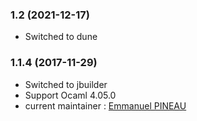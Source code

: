 ### 1.2 (2021-12-17)
  * Switched to dune
  
### 1.1.4 (2017-11-29)

  * Switched to jbuilder
  * Support Ocaml 4.05.0
  * current maintainer : [Emmanuel PINEAU][epu]

  [epu]: https://github.com/Emmanuel-PLF
